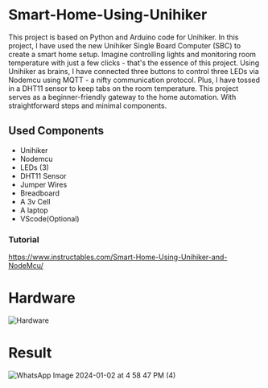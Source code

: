 # Smart-Home-Using-Unihiker
This project is based on Python and Arduino code for Unihiker. In this project, I have used the new Unihiker Single Board Computer (SBC) to create a smart home setup. Imagine controlling lights and monitoring room temperature with just a few clicks - that's the essence of this project.
Using Unihiker as brains, I have connected three buttons to control three LEDs via Nodemcu using MQTT - a nifty communication protocol. Plus, I have tossed in a DHT11 sensor to keep tabs on the room temperature.
This project serves as a beginner-friendly gateway to the home automation. With straightforward steps and minimal components.
## Used Components
* Unihiker
* Nodemcu
* LEDs (3)
* DHT11 Sensor
* Jumper Wires
* Breadboard
* A 3v Cell
* A laptop
* VScode(Optional)

### Tutorial
 https://www.instructables.com/Smart-Home-Using-Unihiker-and-NodeMcu/

# Hardware

![Hardware](https://github.com/Builtfor-developers/Smart-Home-Using-Unihiker/assets/70629275/8e366b27-40de-4e1a-a031-7f395eecd5e4)

# Result

![WhatsApp Image 2024-01-02 at 4 58 47 PM (4)](https://github.com/Builtfor-developers/Smart-Home-Using-Unihiker/assets/70629275/efd55a53-3e46-4906-a3f0-4f8e8bc9a150)

